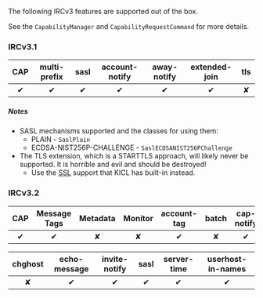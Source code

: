 The following IRCv3 features are supported out of the box.

See the `CapabilityManager` and `CapabilityRequestCommand` for more details.

### IRCv3.1

CAP | multi-prefix | sasl | account-notify | away-notify | extended-join | tls
:-: | :----------: | :--: | :------------: | :---------: | :-----------: | :-:
✔   | ✔            | ✔    | ✔              | ✔           | ✔             | ✘

##### Notes
* SASL mechanisms supported and the classes for using them:
    * PLAIN - `SaslPlain`
    * ECDSA-NIST256P-CHALLENGE - `SaslECDSANIST256PChallenge`
* The TLS extension, which is a STARTTLS approach, will likely never be supported. It is horrible and evil and should be destroyed!
    * Use the [SSL](advanced/ssl.md) support that KICL has built-in instead.


### IRCv3.2

CAP | Message Tags | Metadata | Monitor | account-tag | batch | cap-notify
:-: | :----------: | :------: | :-----: | :---------: | :---: | :--------:
✔   | ✔            |✘         | ✘       | ✔           | ✘     | ✔

chghost | echo-message | invite-notify | sasl | server-time | userhost-in-names
:-----: | :----------: | :-----------: | :--: | :---------: | :---------------:
✘       | ✔            | ✔             | ✔    | ✔           | ✔
